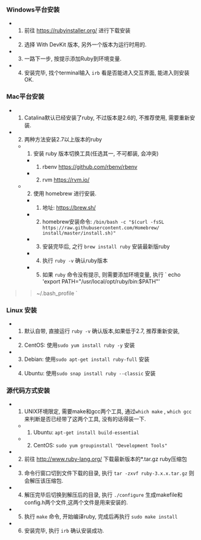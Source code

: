 ### Windows平台安装

- 1. 前往 https://rubyinstaller.org/ 进行下载安装
- 2. 选择 With DevKit 版本, 另外一个版本为运行时用的.
- 3. 一路下一步, 按提示添加Ruby到环境变量.
- 4. 安装完毕, 找个terminal输入 `irb` 看是否能进入交互界面, 能进入则安装OK.


### Mac平台安装

- 1. Catalina默认已经安装了ruby, 不过版本是2.6的, 不推荐使用, 需要重新安装.
- 2. 两种方法安装2.7以上版本的ruby
  - 1. 安装 ruby 版本切换工具(任选其一, 不可都装, 会冲突)
    - 1. rbenv https://github.com/rbenv/rbenv
    - 2. rvm https://rvm.io/
  - 2. 使用 homebrew 进行安装.
    - 1. 地址: https://brew.sh/
    - 2. homebrew安装命令: `/bin/bash -c "$(curl -fsSL https://raw.githubusercontent.com/Homebrew/
install/master/install.sh)"` 
    - 3. 安装完毕后, 之行 `brew install ruby` 安装最新版ruby
    - 4. 执行 `ruby -v` 确认ruby版本
    - 5. 如果 `ruby` 命令没有提示, 则需要添加环境变量, 执行 ` echo 'export PATH="/usr/local/opt/ruby/bin:$PATH"'
 >> ~/.bash_profile `

 ### Linux 安装

 - 1. 默认自带, 直接运行 ` ruby -v ` 确认版本,如果低于2.7, 推荐重新安装,
 - 2. CentOS: 使用`sudo yum install ruby -y` 安装
 - 3. Debian: 使用`sudo apt-get install ruby-full` 安装
 - 4. Ubuntu: 使用`sudo snap install ruby --classic` 安装


### 源代码方式安装

- 1. UNIX环境限定, 需要make和gcc两个工具, 通过`which make` , `which gcc` 来判断是否已经带了这两个工具, 没有的话得装一下.
  - 1. Ubuntu: `apt-get install build-essential`
  - 2. CentOS: `sudo yum groupinstall "Development Tools"`

- 2. 前往 http://www.ruby-lang.org/ 下载最新版本的*.tar.gz ruby压缩包
- 3. 命令行窗口切到文件下载的目录, 执行 `tar -zxvf ruby-3.x.x.tar.gz` 则会解压该压缩包.
- 4. 解压完毕后切换到解压后的目录, 执行 `./configure` 生成makefile和config.h两个文件,这两个文件是用来安装的.
- 5. 执行 `make` 命令, 开始编译ruby, 完成后再执行 `sudo make install` 
- 6. 安装完毕, 执行 `irb` 确认安装成功.





